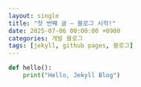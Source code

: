 ```yaml
---
layout: single
title: "첫 번째 글 — 블로그 시작!"
date: 2025-07-06 00:00:00 +0900
categories: 개발 블로그
tags: [jekyll, github pages, 블로그]
---
```


```python
def hello():
    print("Hello, Jekyll Blog")
```